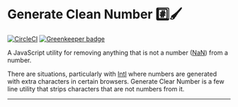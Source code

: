 # Generate Clean Number #️⃣🖌

[![CircleCI](https://circleci.com/gh/yowainwright/generate-clean-number.svg?style=svg)](https://circleci.com/gh/yowainwright/generate-clean-number) [![Greenkeeper badge](https://badges.greenkeeper.io/yowainwright/generate-clean-number.svg?token=9e6575aeed4d6312e467055cb1908beebbac5314e2c55a5dd4437417e5631cde&ts=1550802853168)](https://greenkeeper.io/)


A JavaScript utility for removing anything that is not a number ([NaN](https://developer.mozilla.org/en-US/docs/Web/JavaScript/Reference/Global_Objects/NaN)) from a number.

There are situations, particularly with [Intl](https://developer.mozilla.org/en-US/docs/Web/JavaScript/Reference/Global_Objects/Intl) where numbers are generated with extra characters in certain browsers. Generate Clear Number is a few line utility that strips characters that are not numbers from it. 

----

